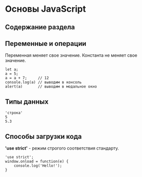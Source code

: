 # Основы JavaScript
## Содержание раздела

## Переменные и операции
Переменная меняет свое значение. Константа не меняет свое значение.

    let a;
    a = 5;
    a = a + 7;     // 12
    console.log(a) // выводим в консоль
    alert(a)       // выводим в модальное окно

## Типы данных
    'строка'
    5
    5.3

## Способы загрузки кода
**'use strict'** - режим строгого соответствия стандарту.

    'use strict';
    window.onload = function(e) {
        console.log('Hello!');
    }
